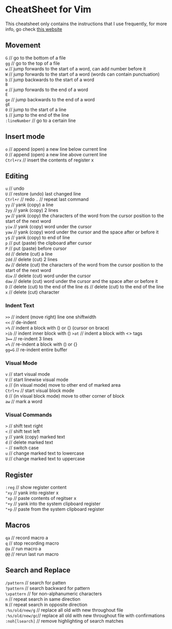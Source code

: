 # CheatSheet for Vim

This cheatsheet only contains the instructions that I use frequently,
for more info, go check [this website](https://vim.rtorr.com/)

## Movement
`G`				// go to the bottom of a file          
`gg`			// go to the top of a file           
`w`				// jump forwards to the start of a word, can add number before it       
`W`				// jump forwards to the start of a word (words can contain punctuation)             
`b`				// jump backwards to the start of a word              
`B`             
`e`				// jump forwards to the end of a word            
`E`         
`ge`			// jump backwards to the end of a word          
`gE`		
`0`				// jump to the start of a line           
`$`				// jump to the end of the line            
`:lineNumber`	// go to a certain line

## Insert mode
`o`				// append (open) a new line below current line          
`O`				// append (open) a new line above current line               
`Ctrl+rx`		// insert the contents of register x           

## Editing
`u`				// undo          
`U`				// restore (undo) last changed line     
`Ctrl+r`		// redo
`.`				// repeat last command          
`yy`			// yank (copy) a line        
`2yy`			// yank (copy) 2 lines       
`yw`			// yank (copy) the characters of the word from the cursor position to the start of the next word       
`yiw`			// yank (copy) word under the cursor       
`yaw`			// yank (copy) word under the cursor and the space after or before it          
`y$`			// yank (copy) to end of line          
`p`				// put (paste) the clipboard after cursor         
`P`				// put (paste) before cursor       
`dd`			// delete (cut) a line      
`2dd`			// delete (cut) 2 lines       
`dw`			// delete (cut) the characters of the word from the cursor position to the start of the next word             
`diw`			// delete (cut) word under the cursor       
`daw`			// delete (cut) word under the cursor and the space after or before it          
`D`				// delete (cut) to the end of the line
`d$`			// delete (cut) to the end of the line            
`x`				// delete (cut) character

### Indent Text
`>>`			// indent (move right) line one shiftwidth        
`<<`			// de-indent          
`>%`			// indent a block with () or {} (cursor on brace)        
`>ib`			// indent inner block with ()
`>at`			// indent a block with <> tags           
`3==`			// re-indent 3 lines         
`=%`			// re-indent a block with () or {}                 
`gg=G`			// re-indent entire buffer       

### Visual Mode
`v`				// start visual mode          
`V`				// start linewise visual mode            
`o`				// (in visual mode) move to other end of marked area    
`Ctrl+v`		// start visual block mode          
`O`				// (in visual block mode) move to other corner of block        
`aw`			// mark a word       

### Visual Commands
`>`				// shift text right         
`<`				// shift text left              
`y`				// yank (copy) marked text          
`d`				// delete marked text         
`~`				// switch case        
`u`				// change marked text to lowercase    
`U`				// change marked text to uppercase       

## Register
`:reg`			// show register content           
`"xy`			// yank into register x          
`"xp`			// paste contents of regitser x  
`"+y`			// yank into the system clipboard register      
`"+p`			// paste from the system clipboard register        

## Macros
`qa`			// record macro a         
`q`				// stop recording macro          
`@a`			// run macro a        
`@@`			// rerun last run macro          

## Search and Replace
`/pattern`		// search for patten          
`?pattern`		// search backward for pattern         
`\vpattern`		// for non-alphanumeric characters        
`n`				// repeat search in same direction           
`N`				// repeat search in opposite direction     
`:%s/old/new/g`	// replace all old with new throughout file         
`:%s/old/new/gc`// replace all old with new throughout file with confirmations       
`:noh[lsearch]`	// remove highlighting of search matches
